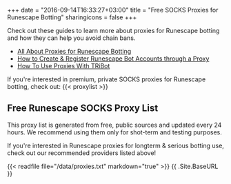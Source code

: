 +++
date = "2016-09-14T16:33:27+03:00"
title = "Free SOCKS Proxies for Runescape Botting"
sharingicons = false
+++

Check out these guides to learn more about proxies for Runescape botting and how they can help you avoid chain bans.

* [All About Proxies for Runescape Botting](/post/all-about-proxies-for-runescape-botting/)
* [How to Create & Register Runescape Bot Accounts through a Proxy](/post/how-to-create-and-register-runescape-bot-through-proxy/)
* [How To Use Proxies With TRiBot](/post/how-to-use-proxies-with-tribot/)

If you're interested in premium, private SOCKS proxies for Runescape botting, check out:
{{< proxylist >}}

## Free Runescape SOCKS Proxy List
This proxy list is generated from free, public sources and updated every 24 hours. We recommend using them only for shot-term and testing purposes.

If you're interested in Runescape proxies for longterm & serious botting use, check out our recommended providers listed above!

{{< readfile file="/data/proxies.txt" markdown="true" >}}
{{ .Site.BaseURL }}
